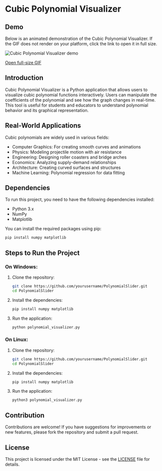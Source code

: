 # Cubic Polynomial Visualizer
## Demo

Below is an animated demonstration of the Cubic Polynomial Visualizer. If the GIF does not render on your platform, click the link to open it in full size.

<img src="demo/demo.gif" alt="Cubic Polynomial Visualizer demo" style="max-width:100%;height:auto" />

[Open full-size GIF](demo/demo.gif)

## Introduction
Cubic Polynomial Visualizer is a Python application that allows users to visualize cubic polynomial functions interactively. Users can manipulate the coefficients of the polynomial and see how the graph changes in real-time. This tool is useful for students and educators to understand polynomial behavior and its graphical representation.

## Real-World Applications
Cubic polynomials are widely used in various fields:
- Computer Graphics: For creating smooth curves and animations
- Physics: Modeling projectile motion with air resistance
- Engineering: Designing roller coasters and bridge arches
- Economics: Analyzing supply-demand relationships
- Architecture: Creating curved surfaces and structures
- Machine Learning: Polynomial regression for data fitting

## Dependencies
To run this project, you need to have the following dependencies installed:
- Python 3.x
- NumPy
- Matplotlib

You can install the required packages using pip:
```bash
pip install numpy matplotlib
```

## Steps to Run the Project
### On Windows:
1. Clone the repository:
   ```bash
   git clone https://github.com/yourusername/PolynomialSlider.git
   cd PolynomialSlider
   ```
2. Install the dependencies:
   ```bash
   pip install numpy matplotlib
   ```
3. Run the application:
   ```bash
   python polynomial_visualizer.py
   ```

### On Linux:
1. Clone the repository:
   ```bash
   git clone https://github.com/yourusername/PolynomialSlider.git
   cd PolynomialSlider
   ```
2. Install the dependencies:
   ```bash
   pip install numpy matplotlib
   ```
3. Run the application:
   ```bash
   python3 polynomial_visualizer.py
   ```

## Contribution
Contributions are welcome! If you have suggestions for improvements or new features, please fork the repository and submit a pull request.

## License
This project is licensed under the MIT License - see the [LICENSE](LICENSE) file for details.